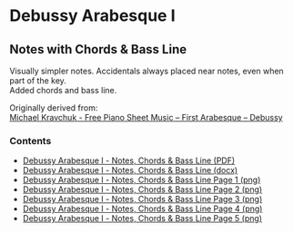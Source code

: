 Debussy Arabesque Ⅰ
===================

Notes with Chords & Bass Line
-----------------------------

Visually simpler notes. Accidentals always placed near notes, even when part of the key.  
Added chords and bass line.

Originally derived from:  
[Michael Kravchuk - Free Piano Sheet Music – First Arabesque – Debussy](https://michaelkravchuk.com/free-piano-sheet-music-first-arabesque-debussy/)

### Contents

- [Debussy Arabesque Ⅰ - Notes, Chords & Bass Line (PDF)](debussy-arabesque-1-notes-chords-bass-line.pdf)
- [Debussy Arabesque Ⅰ - Notes, Chords & Bass Line (docx)](debussy-arabesque-1-notes-chords-bass-line.docx)
- [Debussy Arabesque Ⅰ - Notes, Chords & Bass Line Page 1 (png)](debussy-arabesque-1-notes-chords-bass-line-page-1.png)
- [Debussy Arabesque Ⅰ - Notes, Chords & Bass Line Page 2 (png)](debussy-arabesque-1-notes-chords-bass-line-page-2.png)
- [Debussy Arabesque Ⅰ - Notes, Chords & Bass Line Page 3 (png)](debussy-arabesque-1-notes-chords-bass-line-page-3.png)
- [Debussy Arabesque Ⅰ - Notes, Chords & Bass Line Page 4 (png)](debussy-arabesque-1-notes-chords-bass-line-page-4.png)
- [Debussy Arabesque Ⅰ - Notes, Chords & Bass Line Page 5 (png)](debussy-arabesque-1-notes-chords-bass-line-page-5.png)